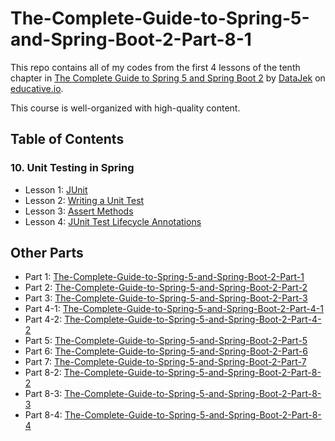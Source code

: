# The-Complete-Guide-to-Spring-5-and-Spring-Boot-2-Part-8-1

This repo contains all of my codes from the first 4 lessons of the tenth chapter in [The Complete Guide to Spring 5 and Spring Boot 2](https://www.educative.io/courses/guide-spring-5-spring-boot-2) by [DataJek](https://www.educative.io/profile/view/5352985413550080) on [educative.io](https://www.educative.io/).

This course is well-organized with high-quality content.

## Table of Contents

### 10. Unit Testing in Spring

- Lesson 1: [JUnit](https://github.com/ginny100/The-Complete-Guide-to-Spring-5-and-Spring-Boot-2-Part-8/blob/master/lesson1.md)
- Lesson 2: [Writing a Unit Test](https://github.com/ginny100/The-Complete-Guide-to-Spring-5-and-Spring-Boot-2-Part-8/blob/master/lesson2.md)
- Lesson 3: [Assert Methods](https://github.com/ginny100/The-Complete-Guide-to-Spring-5-and-Spring-Boot-2-Part-8/blob/master/lesson3.md)
- Lesson 4: [JUnit Test Lifecycle Annotations](https://github.com/ginny100/The-Complete-Guide-to-Spring-5-and-Spring-Boot-2-Part-8/blob/master/lesson4.md)

## Other Parts

- Part 1: [The-Complete-Guide-to-Spring-5-and-Spring-Boot-2-Part-1](https://github.com/ginny100/The-Complete-Guide-to-Spring-5-and-Spring-Boot-2-Part-1)
- Part 2: [The-Complete-Guide-to-Spring-5-and-Spring-Boot-2-Part-2](https://github.com/ginny100/The-Complete-Guide-to-Spring-5-and-Spring-Boot-2-Part-2)
- Part 3: [The-Complete-Guide-to-Spring-5-and-Spring-Boot-2-Part-3](https://github.com/ginny100/The-Complete-Guide-to-Spring-5-and-Spring-Boot-2-Part-3)
- Part 4-1: [The-Complete-Guide-to-Spring-5-and-Spring-Boot-2-Part-4-1](https://github.com/ginny100/The-Complete-Guide-to-Spring-5-and-Spring-Boot-2-Part-4-1)
- Part 4-2: [The-Complete-Guide-to-Spring-5-and-Spring-Boot-2-Part-4-2](https://github.com/ginny100/The-Complete-Guide-to-Spring-5-and-Spring-Boot-2-Part-4-2)
- Part 5: [The-Complete-Guide-to-Spring-5-and-Spring-Boot-2-Part-5](https://github.com/ginny100/The-Complete-Guide-to-Spring-5-and-Spring-Boot-2-Part-5)
- Part 6: [The-Complete-Guide-to-Spring-5-and-Spring-Boot-2-Part-6](https://github.com/ginny100/The-Complete-Guide-to-Spring-5-and-Spring-Boot-2-Part-6)
- Part 7: [The-Complete-Guide-to-Spring-5-and-Spring-Boot-2-Part-7](https://github.com/ginny100/The-Complete-Guide-to-Spring-5-and-Spring-Boot-2-Part-7)
- Part 8-2: [The-Complete-Guide-to-Spring-5-and-Spring-Boot-2-Part-8-2](https://github.com/ginny100/The-Complete-Guide-to-Spring-5-and-Spring-Boot-2-Part-8-2)
- Part 8-3: [The-Complete-Guide-to-Spring-5-and-Spring-Boot-2-Part-8-3](https://github.com/ginny100/The-Complete-Guide-to-Spring-5-and-Spring-Boot-2-Part-8-3)
- Part 8-4: [The-Complete-Guide-to-Spring-5-and-Spring-Boot-2-Part-8-4](https://github.com/ginny100/The-Complete-Guide-to-Spring-5-and-Spring-Boot-2-Part-8-4)

